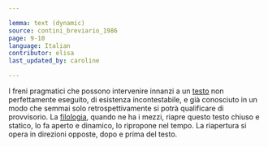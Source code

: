 ```yaml
---

lemma: text (dynamic)
source: contini_breviario_1986
page: 9-10
language: Italian
contributor: elisa
last_updated_by: caroline

---
```


I freni pragmatici che possono intervenire innanzi a un [testo](text.html) non perfettamente eseguito, di esistenza incontestabile, e già conosciuto in un modo che semmai solo retrospettivamente si potrà qualificare di provvisorio. La [filologia](philology.html), quando ne ha i mezzi, riapre questo testo chiuso e statico, lo fa aperto e dinamico, lo ripropone nel tempo. La riapertura si opera in direzioni opposte, dopo e prima del testo.
